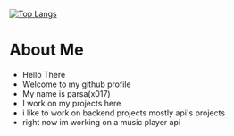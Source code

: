 [![Top Langs](https://github-readme-stats.vercel.app/api/top-langs/?username=x017&layout=compact&theme=github_dark)](https://github.com/anuraghazra/github-readme-stats)
# About Me
- Hello There
- Welcome to my github profile 
- My name is parsa(x017)
- I work on my projects here
- i like to work on backend projects mostly api's projects
- right now im working on a music player api 

